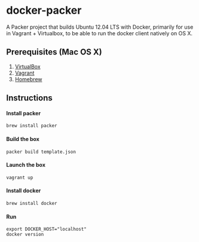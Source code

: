 docker-packer
=============

A Packer project that builds Ubuntu 12.04 LTS with Docker, primarily for use in Vagrant + Virtualbox, to be able to run the docker client natively on OS X.

Prerequisites (Mac OS X)
----

1. [VirtualBox](https://www.virtualbox.org/)
2. [Vagrant](http://vagrantup.com/)
3. [Homebrew](http://brew.sh/)

Instructions
----

#### Install packer

    brew install packer

#### Build the box

    packer build template.json

#### Launch the box

    vagrant up

#### Install docker

    brew install docker

#### Run

    export DOCKER_HOST="localhost"
    docker version


